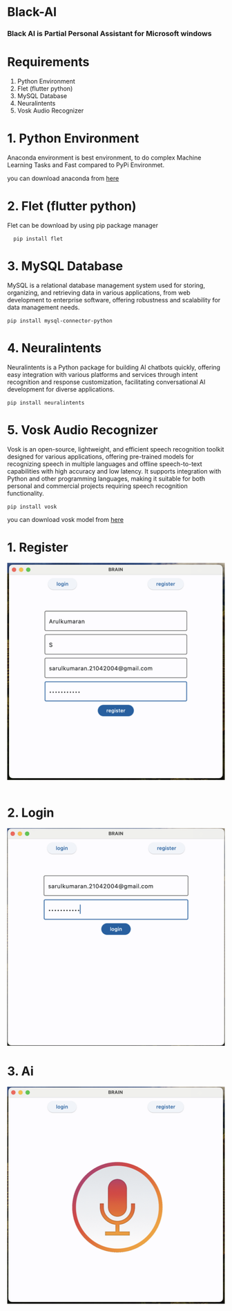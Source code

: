 # Black-AI

### Black AI is Partial Personal Assistant for Microsoft windows

# Requirements

<ol>
  <li>Python Environment</li>
  <li>Flet (flutter python)</li>
  <li>MySQL Database</li>
  <li>Neuralintents</li>
  <li>Vosk Audio Recognizer</li>
</ol>

# 1. Python Environment

<p>Anaconda environment is best environment, to do complex Machine Learning Tasks and Fast compared to PyPi Environmet.</p>
<p>you can download anaconda from <a href="https://www.anaconda.com/download">here</a></p>

# 2. Flet (flutter python)

<p>Flet can be download by using pip package manager</p>
      
      pip install flet

# 3. MySQL Database

<p>MySQL is a relational database management system used for storing, organizing, and retrieving data in various applications, from web development to enterprise software, offering robustness and scalability for data management needs.</p>

    pip install mysql-connector-python

# 4. Neuralintents 

<p>Neuralintents is a Python package for building AI chatbots quickly, offering easy integration with various platforms and services through intent recognition and response customization, facilitating conversational AI development for diverse applications.</p>

    pip install neuralintents

# 5. Vosk Audio Recognizer

<p>Vosk is an open-source, lightweight, and efficient speech recognition toolkit designed for various applications, offering pre-trained models for recognizing speech in multiple languages and offline speech-to-text capabilities with high accuracy and low latency. It supports integration with Python and other programming languages, making it suitable for both personal and commercial projects requiring speech recognition functionality.</p>

    pip install vosk

<p>you can download vosk model from <a href="https://alphacephei.com/vosk/models/vosk-model-en-us-0.42-gigaspeech.zip">here</a></p>


# 1. Register 
<img src="register.png">

<br>
<br>

# 2. Login
<img src="login.png">

# 3. Ai
<img src="ai.png">
